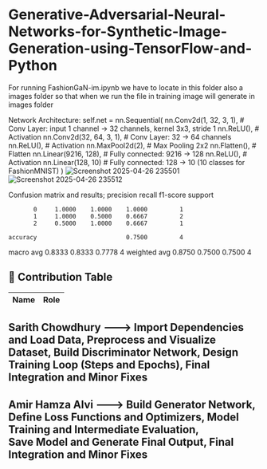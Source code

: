 # Generative-Adversarial-Neural-Networks-for-Synthetic-Image-Generation-using-TensorFlow-and-Python

For running FashionGaN-im.ipynb we have to locate in this folder also a images folder so that when we run the file in training image will generate in images folder 

 Network Architecture:
 self.net = nn.Sequential(
    nn.Conv2d(1, 32, 3, 1),        # Conv Layer: input 1 channel -> 32 channels, kernel 3x3, stride 1
    nn.ReLU(),                     # Activation
    nn.Conv2d(32, 64, 3, 1),        # Conv Layer: 32 -> 64 channels
    nn.ReLU(),                     # Activation
    nn.MaxPool2d(2),                # Max Pooling 2x2
    nn.Flatten(),                  # Flatten
    nn.Linear(9216, 128),           # Fully connected: 9216 -> 128
    nn.ReLU(),                     # Activation
    nn.Linear(128, 10)              # Fully connected: 128 -> 10 (10 classes for FashionMNIST)
)
![Screenshot 2025-04-26 235501](https://github.com/user-attachments/assets/9442eaf4-7c35-4836-8913-0d9c11a12e83)
![Screenshot 2025-04-26 235512](https://github.com/user-attachments/assets/c1658564-1748-4dcd-b9a7-09cec9ad8841)

Confusion matrix and results;
 precision    recall  f1-score   support

           0     1.0000    1.0000    1.0000         1
           1     1.0000    0.5000    0.6667         2
           2     0.5000    1.0000    0.6667         1

    accuracy                         0.7500         4
   macro avg     0.8333    0.8333    0.7778         4
weighted avg     0.8750    0.7500    0.7500         4


## 👥 Contribution Table
| Name             |               Role |
|----------------- |--------------------|

 Sarith Chowdhury ---> Import Dependencies and Load Data, Preprocess and Visualize Dataset, Build Discriminator Network, Design Training Loop (Steps and Epochs),
                        Final Integration and Minor Fixes
---------------------------------------------------------------------------------------------------------------------------------------------------------------
 Amir Hamza Alvi ---> Build Generator Network, Define Loss Functions and Optimizers, Model Training and Intermediate Evaluation,                                 
                      Save Model and Generate Final Output, Final Integration and Minor Fixes				                                                         
----------------------------------------------------------------------------------------------------------------------------------------------------------------


